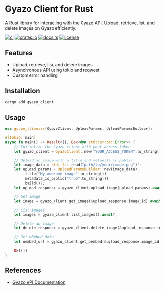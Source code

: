 # Gyazo Client for Rust

A Rust library for interacting with the Gyazo API. Upload, retrieve, list, and delete images on Gyazo efficiently.

[![ci](https://github.com/katayama8000/gyazo-client-rust/workflows/ci/badge.svg)](https://github.com/katayama8000/gyazo-client-rust/actions)
[![crates.io](https://img.shields.io/crates/v/gyazo_client)](https://crates.io/crates/gyazo_client)
[![docs.rs](https://img.shields.io/docsrs/gyazo_client)](https://docs.rs/gyazo_client)
[![license](https://img.shields.io/crates/l/gyazo_client)](LICENSE)

## Features

- Upload, retrieve, list, and delete images
- Asynchronous API using tokio and reqwest
- Custom error handling

## Installation

```sh
cargo add gyazo_client
```

## Usage

```rust
use gyazo_client::{GyazoClient, UploadParams, UploadParamsBuilder};

#[tokio::main]
async fn main() -> Result<(), Box<dyn std::error::Error>> {
    // Initialize the Gyazo client with your access token
    let gyazo_client = GyazoClient::new("YOUR_ACCESS_TOKEN".to_string());

    // Upload an image with a title and metadata_is_public
    let image_data = std::fs::read("path/to/your/image.png")?;
    let upload_params = UploadParamsBuilder::new(image_data)
        .title("My awesome image".to_string())
        .metadata_is_public("true".to_string())
        .build()?;
    let upload_response = gyazo_client.upload_image(upload_params).await?;

    // Get image
    let image = gyazo_client.get_image(&upload_response.image_id).await?;

    // List images
    let images = gyazo_client.list_images().await?;

    // Delete an image
    let delete_response = gyazo_client.delete_image(&upload_response.image_id).await?;

    // Get oEmbed data
    let oembed_url = gyazo_client.get_oembed(&upload_response.image_id).await?;

    Ok(())
}
```

## References
- [Gyazo API Documentation](https://gyazo.com/api/docs/image)

